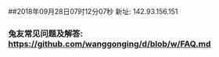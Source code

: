 ##2018年09月28日07时12分07秒 新址: 142.93.156.151
### 兔友常见问题及解答: https://github.com/wanggonging/d/blob/w/FAQ.md
